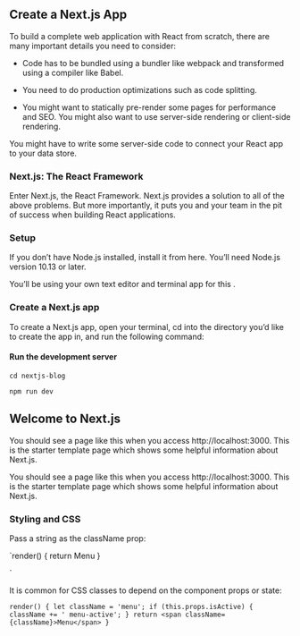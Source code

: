 ## Create a Next.js App 

To build a complete web application with React from scratch, there are many important details you need to consider:



* Code has to be bundled using a bundler like webpack and transformed 
using a compiler like Babel.

* You need to do production optimizations such as code splitting.

* You might want to statically pre-render some pages for performance and 
SEO. You might also want to use server-side rendering or client-side 
rendering.


You might have to write some server-side code to connect your React app 
to your data store.

### Next.js: The React Framework

Enter Next.js, the React Framework. Next.js provides a solution to all of 
the above problems. But more importantly, it puts you and your team in 
the pit of success when building React applications.

### Setup  

If you don’t have Node.js installed, install it from here. You’ll need 
Node.js version 10.13 or later.

You’ll be using your own text editor and terminal app for this \.


### Create a Next.js app


To create a Next.js app, open your terminal, cd into the directory you’d 
like to create the app in, and run the following command:


#### Run the development server


`cd nextjs-blog `

`npm run dev`

## Welcome to Next.js

You should see a page like this when you access http://localhost:3000. 
This is the starter template page which shows some helpful information 
about Next.js.


You should see a page like this when you access http://localhost:3000. This is the starter template page which shows some helpful information about Next.js.


### Styling and CSS

Pass a string as the className prop:

`render() {
  return <span className="menu navigation-menu">Menu</span>
}

`

It is common for CSS classes to depend on the component props or state:

`render() {
  let className = 'menu';
  if (this.props.isActive) {
    className += ' menu-active';
  }
  return <span className={className}>Menu</span>
}
` 
